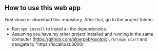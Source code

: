 
## How to use this web app

First clone or download this repository. After that, go to the project folder:

* Run `npm install` to install all the dependencies.
* Assuming you have my other project installed and running in the same computer (https://github.com/alberpeb/quotpic), run `npm start` and navigate to "https://localhost:3000/


